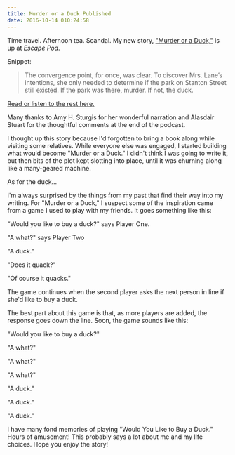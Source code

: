 ```yaml
---
title: Murder or a Duck Published
date: 2016-10-14 010:24:58
---
```


Time travel. Afternoon tea. Scandal. My new story, ["Murder or a Duck,"]( http://escapepod.org/2016/10/13/ep545-murder-or-a-duck/) is up at _Escape Pod_.

Snippet:

> The convergence point, for once, was clear. To discover Mrs. Lane’s intentions, she only needed to determine if the park on Stanton Street still existed. If the park was there, murder. If not, the duck.

[Read or listen to the rest here.]( http://escapepod.org/2016/10/13/ep545-murder-or-a-duck/)

Many thanks to Amy H. Sturgis for her wonderful narration and Alasdair Stuart for the thoughtful comments at the end of the podcast. 

I thought up this story because I'd forgotten to bring a book along while visiting some relatives. While everyone else was engaged, I started building what would become "Murder or a Duck." I didn't think I was going to write it, but then bits of the plot kept slotting into place, until it was churning along like a many-geared machine.

As for the duck…

I'm always surprised by the things from my past that find their way into my writing. For "Murder or a Duck," I suspect some of the inspiration came from a game I used to play with my friends. It goes something like this:

"Would you like to buy a duck?" says Player One.

"A what?" says Player Two

"A duck."

"Does it quack?"

"Of course it quacks."

The game continues when the second player asks the next person in line if she'd like to buy a duck.

The best part about this game is that, as more players are added, the response goes down the line. Soon, the game sounds like this:

"Would you like to buy a duck?"

"A what?"

"A what?"

"A what?"

"A duck."

"A duck."

"A duck."

I have many fond memories of playing "Would You Like to Buy a Duck." Hours of amusement! This probably says a lot about me and my life choices.
Hope you enjoy the story!
